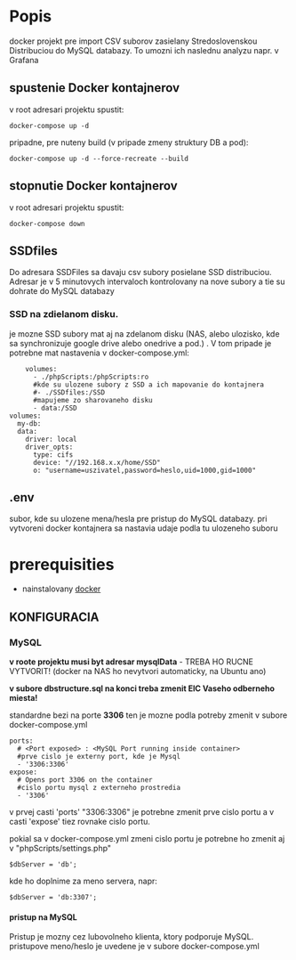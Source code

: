 # Popis

docker projekt pre import CSV suborov zasielany Stredoslovenskou Distribuciou do MySQL databazy.
To umozni ich naslednu analyzu napr. v Grafana

## spustenie Docker kontajnerov
v root adresari projektu spustit:

    docker-compose up -d

pripadne, pre nuteny build (v pripade zmeny struktury DB a pod):
    
    docker-compose up -d --force-recreate --build

## stopnutie Docker kontajnerov
v root adresari projektu spustit:

    docker-compose down
    
## SSDfiles 
Do adresara SSDFiles sa davaju csv subory posielane SSD distribuciou.
Adresar je v 5 minutovych intervaloch kontrolovany na nove subory a tie su dohrate do MySQL databazy

### SSD na zdielanom disku.
je mozne SSD subory mat aj na zdelanom disku (NAS, alebo ulozisko, kde sa synchronizuje google drive alebo onedrive a pod.) . V tom pripade je potrebne mat nastavenia v docker-compose.yml:

        volumes:
          - ./phpScripts:/phpScripts:ro
          #kde su ulozene subory z SSD a ich mapovanie do kontajnera
          #- ./SSDfiles:/SSD
          #mapujeme zo sharovaneho disku
          - data:/SSD
    volumes:
      my-db:
      data:
        driver: local
        driver_opts:
          type: cifs
          device: "//192.168.x.x/home/SSD"
          o: "username=uszivatel,password=heslo,uid=1000,gid=1000"

## .env
subor, kde su ulozene mena/hesla pre pristup do MySQL databazy. pri vytvoreni docker kontajnera sa nastavia udaje podla tu ulozeneho suboru

# prerequisities

- nainstalovany [docker](https://www.docker.com/)
## KONFIGURACIA
### MySQL
**v roote projektu musi byt adresar mysqlData** - TREBA HO RUCNE VYTVORIT! (docker na NAS ho nevytvori automaticky, na Ubuntu ano)

**v subore dbstructure.sql na konci treba zmenit EIC Vaseho odberneho miesta!**

standardne bezi na porte **3306** ten je mozne podla potreby zmenit v subore docker-compose.yml 

    ports:
      # <Port exposed> : <MySQL Port running inside container>
      #prve cislo je externy port, kde je Mysql
      - '3306:3306'
    expose:
      # Opens port 3306 on the container
      #cislo portu mysql z externeho prostredia
      - '3306'

v prvej casti 'ports' "3306:3306" je potrebne zmenit prve cislo portu
a v casti 'expose' tiez rovnake cislo portu.

pokial sa v docker-compose.yml zmeni cislo portu je potrebne ho zmenit aj v "phpScripts/settings.php"
    
    $dbServer = 'db';

kde ho doplnime za meno servera, napr:

    $dbServer = 'db:3307';

#### pristup na MySQL
Pristup je mozny cez lubovolneho klienta, ktory podporuje MySQL. pristupove meno/heslo je uvedene je v subore docker-compose.yml 


